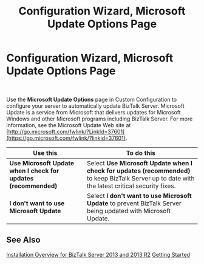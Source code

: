 ﻿---
title: Configuration Wizard, Microsoft Update Options Page
TOCTitle: Configuration Wizard, Microsoft Update Options Page
ms:assetid: 1f779014-98ce-42aa-8e1e-3fc38912bc92
ms:mtpsurl: https://msdn.microsoft.com/library/Bb727684(v=BTS.80)
ms:contentKeyID: 51526670
ms.date: 08/30/2017
mtps_version: v=BTS.80
f1_keywords:
- bts10.config.wizard.microsoftupdate
---

# Configuration Wizard, Microsoft Update Options Page

 

Use the **Microsoft Update Options** page in Custom Configuration to configure your server to automatically update BizTalk Server. Microsoft Update is a service from Microsoft that delivers updates for Microsoft Windows and other Microsoft programs including BizTalk Server. For more information, see the Microsoft Update Web site at [http://go.microsoft.com/fwlink/?LinkId=37601](https://go.microsoft.com/fwlink/?linkid=37601).

<table>
<thead>
<tr class="header">
<th>Use this</th>
<th>To do this</th>
</tr>
</thead>
<tbody>
<tr class="odd">
<td><strong>Use Microsoft Update when I check for updates (recommended)</strong></td>
<td>Select <strong>Use Microsoft Update when I check for updates (recommended)</strong> to keep BizTalk Server up to date with the latest critical security fixes.</td>
</tr>
<tr class="even">
<td><strong>I don't want to use Microsoft Update</strong></td>
<td>Select <strong>I don't want to use Microsoft Update</strong> to prevent BizTalk Server being updated with Microsoft Update.</td>
</tr>
</tbody>
</table>


## See Also

[Installation Overview for BizTalk Server 2013 and 2013 R2](https://msdn.microsoft.com/library/jj248688\(v=bts.80\))
[Getting Started](https://msdn.microsoft.com/library/aa560946\(v=bts.80\))

